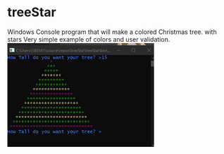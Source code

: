 # treeStar

Windows Console program that will make a colored Christmas tree. with stars
Very simple example of colors and user validation.
![Screen Shot](/treeStar/images/example.png)
